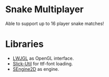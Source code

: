 Snake Multiplayer
=================

Able to support up to 16 player snake matches!

# Libraries
- [LWJGL](http://lwjgl.org) as OpenGL interface.
- [Slick-Util](http://ninjacave.com/slickutil3) for ttf-font loading.
- [SEngine2D](http://github.com/snakybo/SEngine2D) as engine.
